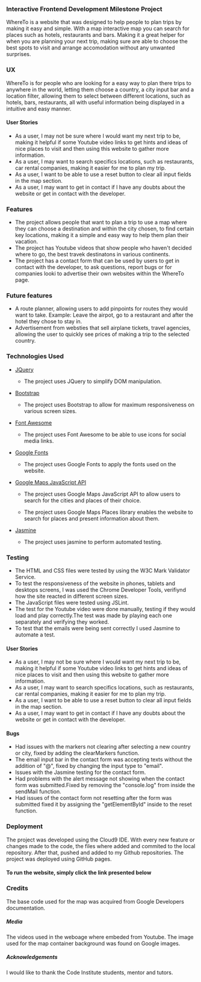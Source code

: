 ### Interactive Frontend Development Milestone Project  

WhereTo is a website that was designed to help people to plan trips by making it easy and simple. With a map interactive map you can search for places such as hotels, restaurants and bars. Making it a great helper for when you are planning your next trip, making sure are able to choose the best spots to visit and arrange accomodation without any unwanted surprises.

### UX

WhereTo is for people who are looking for a easy way to plan there trips to anywhere in the world, letting them choose a country, a city input bar and a location filter, allowing them to select between different locations, such as hotels, bars, restaurants, all with useful information being displayed in a intuitive and easy manner.

#### User Stories

* As a user, I may not be sure where I would want my next trip to be, making it helpful if some Youtube video links to get hints and ideas of nice places to visit and then using this website to gather more information. 
* As a user, I may want to search specifics locations, such as restaurants, car rental companies, making it easier for me to plan my trip.
* As a user, I want to be able to use a reset button to clear all input fields in the map section.
* As a user, I may want to get in contact if I have any doubts about the website or get in contact with the developer.

### Features

* The project allows people that want to plan a trip to use a map where they can choose a destination and within the city chosen, to find certain key locations, making it a simple and easy way to help them plan their vacation.
* The project has Youtube videos that show people who haven't decided where to go, the best travek destinatons in various continents.
* The project has a contact form that can be used by users to get in contact with the developer, to ask questions, report bugs or for companies looki to advertise their own websites within the WhereTo page.

### Future features 

* A route planner, allowing users to add pinpoints for routes they would want to take. Example: Leave the airpot, go to a restaurant and after the hotel they chose to stay in.
* Advertisement from websties that sell airplane tickets, travel agencies, allowing the user to quickly see prices of making a trip to the selected country.

### Technologies Used

* [JQuery](https://jquery.com "JQuery Homepage")

  * The project uses JQuery to simplify DOM manipulation.    


* [Bootstrap](https://getbootstrap.com/ "Bootstrap Homepage")  

  * The project uses Bootstrap to allow for maximum responsiveness on various screen sizes.   


* [Font Awesome](https://fontawesome.com "Font Awesome Homepage")  

   * The project uses Font Awesome to be able to use icons for social media links.


* [Google Fonts ](https://fonts.google.com "Google Fonts Homepage")

  * The project uses Google Fonts to apply the fonts used on the website. 

* [Google Maps JavaScript API ](https://developers.google.com/maps/documentation/javascript/tutorial "Google Maps API")

  * The project uses Google Maps JavaScript API to allow users to search for the cities and places of their choice.
    
  * The project uses Google Maps Places library enables the website to search for places and present information about them.
 
* [Jasmine ](https://jasmine.github.io/ "Jasmine")  
 
  * The project uses jasmine to perform automated testing.

### Testing

* The HTML and CSS files were tested by using the W3C Mark Validator Service.
* To test the responsiveness of the website in phones, tablets and desktops screens, I was used the Chrome Developer Tools, verifiynd how the site reacted in different screen sizes.
* The JavaScript files were tested using JSLint.
* The test for the Youtube video were done manually, testing if they would load and play correctly.The test was made by playing each one separately and verifying they worked.
* To test that the emails were being sent correctly I used Jasmine to automate a test.

#### User Stories

* As a user, I may not be sure where I would want my next trip to be, making it helpful if some Youtube video links to get hints and ideas of nice places to visit and then using this website to gather more information. 
* As a user, I may want to search specifics locations, such as restaurants, car rental companies, making it easier for me to plan my trip.
* As a user, I want to be able to use a reset button to clear all input fields in the map section.
* As a user, I may want to get in contact if I have any doubts about the website or get in contact with the developer.

#### Bugs

* Had issues with the markers not clearing after selecting a new country or city, fixed by adding the clearMarkers function.
* The email input bar in the contact form was accepting texts without the addition of "@", fixed by changing the input type to "email".
* Issues with the Jasmine testing for the contact form.
* Had problems with the alert message not showing when the contact form was submitted.Fixed by removing the "console.log" from inside the sendMail function.
* Had issues of the contact form not resetting after the form was submitted fixed it by assigning the "getElementById" inside to the reset function.


### Deployment

The project was developed using the Cloud9 IDE. With every new feature or changes made to the code, the files where added and commited to the local repository. After that, pushed and added to my Github repositories. The project was deployed using GitHub pages.


#### To run the website, simply click the link presented below

### Credits

The base code used for the map was acquired from Google Developers documentation.

##### Media

The videos used in the weboage where embeded from Youtube.
The image used for the map container background was found on Google images.

##### Acknowledgements

I would like to thank the Code Institute students, mentor and tutors.
